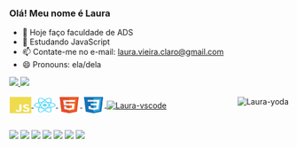 ### Olá! Meu nome é Laura 

- 🔭 Hoje faço faculdade de ADS
- 🌱 Estudando JavaScript
- 📫 Contate-me no e-mail: laura.vieira.claro@gmail.com
- 😄 Pronouns: ela/dela

<div>
  <a href="https://github.com/Laurinha-js">
  <img height="280em" src="https://github-readme-stats.vercel.app/api?username=Laurinha-js&show_icons=true&theme=dark&include_all_commits=true&count_private=true"/>
  <img height="280em" src="https://github-readme-stats.vercel.app/api/top-langs/?username=Laurinha-js&layout=compact&langs_count=7&theme=dark"/>
</div>
<div style="display: inline_block"><br>
  <img align="center" alt="Laura-Js" height="30" width="40" src="https://raw.githubusercontent.com/devicons/devicon/master/icons/javascript/javascript-plain.svg">
  <img align="center" alt="Laura-React" height="30" width="40" src="https://raw.githubusercontent.com/devicons/devicon/master/icons/react/react-original.svg">
  <img align="center" alt="Laura-HTML" height="30" width="40" src="https://raw.githubusercontent.com/devicons/devicon/master/icons/html5/html5-original.svg">
  <img align="center" alt="Laura-CSS" height="30" width="40" src="https://raw.githubusercontent.com/devicons/devicon/master/icons/css3/css3-original.svg">
  <img align="right" alt="Laura-yoda" src="https://cdn.discordapp.com/attachments/795358919417397249/825430589581688872/hi.gif">
  <img align= "center"alt="Laura-vscode" height="30" width="40" src="https://cdn.jsdelivr.net/gh/devicons/devicon/icons/vscode/vscode-original.svg" />
   
</div>

  ##
  
<div>
  <a href="https://instagram.com/" target="_blank"><img src="https://img.shields.io/badge/-Instagram-%23E4405F?style=for-the-badge&logo=instagram&logoColor=white" target="_blank"></a>
  <a href = "mailto:laura.vieira.claro@gmail.com"><img src="https://img.shields.io/badge/-Gmail-%23333?style=for-the-badge&logo=gmail&logoColor=white" target="_blank"></a>
  <a href="https://www.linkedin.com/in/laura-vieira-claro-57664418a/" target="_blank"><img src="https://img.shields.io/badge/-LinkedIn-%230077B5?style=for-the-badge&logo=linkedin&logoColor=white" target="_blank"></a> 
<a href="https://github.com/" target="_blank"><img src="https://img.shields.io/badge/Netflix-E50914?style=for-the-badge&logo=netflix&logoColor=white" target="_blank"></a>
  <a href="https://amazon.com.br/" target="_blank"><img src="https://img.shields.io/badge/Amazon%20Prime-00A8E1?style=for-the-badge&logo=netflix&logoColor=white" target="_blank"></a>
  <a href="https://github.com/" target="_blank"><img src="https://img.shields.io/badge/GitHub-100000?style=for-the-badge&logo=github&logoColor=white" target="_blank"></a>
  <a href="https://br.pinterest.com/" target="_blank"><img src="https://img.shields.io/badge/Pinterest-%23E60023.svg?&style=for-the-badge&logo=Pinterest&logoColor=white" target="_blank"></a>
  

</div>
 





